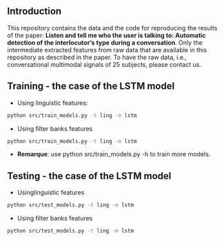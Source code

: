 ## Introduction
This repository contains the data and the code for reproducing the results of the paper:
__Listen and tell me who the user is talking to: Automatic detection of
the interlocutor’s type during a conversation__.
Only the intermediate extracted features from raw data that are available in this repository as described in the paper. To have the raw data, i.e., conversational multimodal signals of 25 subjects, please contact us.

## Training - the case of the LSTM model

- Using linguistic features:
```bash
python src/train_models.py -t ling -m lstm
```

- Using filter banks features
```bash
python src/train_models.py -t ling -m lstm
```
- __Remarque__: use python src/train_models.py -h to train more models.

## Testing - the case of the LSTM model

- Usinglinguistic features
```bash
python src/test_models.py -t ling -m lstm
```

- Using filter banks features
```bash
python src/test_models.py -t ling -m lstm
```
